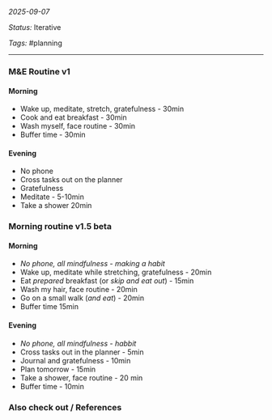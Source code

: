 *2025-09-07*

*Status:* Iterative

*Tags:* #planning

<hr>

### M&E Routine v1

#### Morning
- Wake up, meditate, stretch, gratefulness - 30min
- Cook and eat breakfast - 30min
- Wash myself, face routine - 30min
- Buffer time - 30min
#### Evening
- No phone
- Cross tasks out on the planner
- Gratefulness
- Meditate - 5-10min
- Take a shower 20min

### Morning routine v1.5 beta

#### Morning
- *No phone, all mindfulness - making a habit*
- Wake up, meditate while stretching, gratefulness - 20min
- Eat *prepared* breakfast (or *skip and eat out*) - 15min
- Wash my hair, face routine - 20min
- Go on a small walk (*and eat*) - 20min
- Buffer time 15min
#### Evening
- *No phone, all mindfulness - habbit*
- Cross tasks out in the planner - 5min
- Journal and gratefulness - 10min
- Plan tomorrow - 15min
- Take a shower, face routine - 20 min
- Buffer time - 10min

### Also check out / References